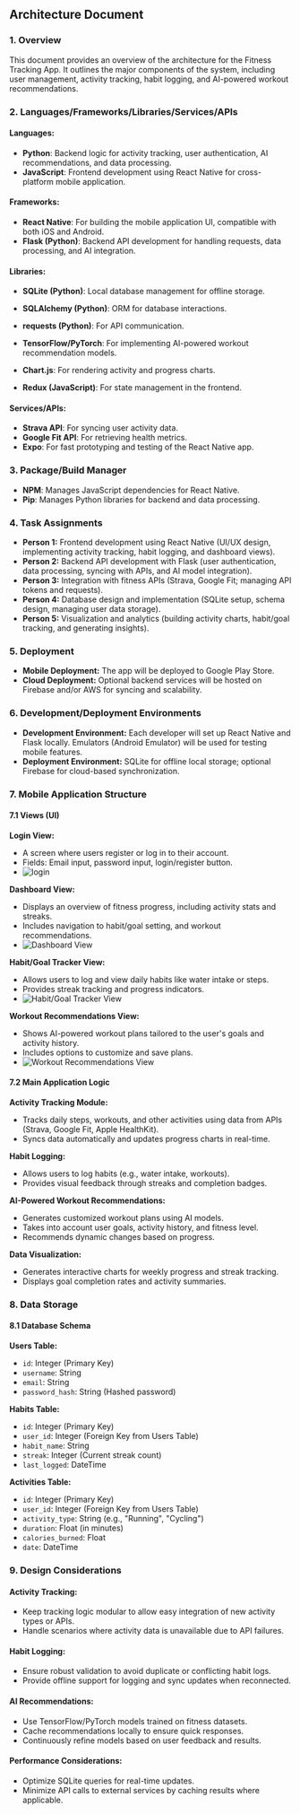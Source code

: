 ## Architecture Document

### 1. Overview
This document provides an overview of the architecture for the Fitness Tracking App. It outlines the major components of the system, including user management, activity tracking, habit logging, and AI-powered workout recommendations.

### 2. Languages/Frameworks/Libraries/Services/APIs
#### Languages:

- **Python**: Backend logic for activity tracking, user authentication, AI recommendations, and data processing.
- **JavaScript**: Frontend development using React Native for cross-platform mobile application.

#### Frameworks:

- **React Native**: For building the mobile application UI, compatible with both iOS and Android.
- **Flask (Python)**: Backend API development for handling requests, data processing, and AI integration.

#### Libraries:

- **SQLite (Python)**: Local database management for offline storage.
- **SQLAlchemy (Python)**: ORM for database interactions.
- **requests (Python)**: For API communication.
- **TensorFlow/PyTorch**: For implementing AI-powered workout recommendation models.
- **Chart.js**: For rendering activity and progress charts.

- **Redux (JavaScript)**: For state management in the frontend.

#### Services/APIs:

- **Strava API**: For syncing user activity data.
- **Google Fit API**: For retrieving health metrics.
- **Expo**: For fast prototyping and testing of the React Native app.

### 3. Package/Build Manager
- **NPM**: Manages JavaScript dependencies for React Native.
- **Pip**: Manages Python libraries for backend and data processing.

### 4. Task Assignments
- **Person 1:** Frontend development using React Native (UI/UX design, implementing activity tracking, habit logging, and dashboard views).
- **Person 2:** Backend API development with Flask (user authentication, data processing, syncing with APIs, and AI model integration).
- **Person 3:** Integration with fitness APIs (Strava, Google Fit; managing API tokens and requests).
- **Person 4:** Database design and implementation (SQLite setup, schema design, managing user data storage).
- **Person 5:** Visualization and analytics (building activity charts, habit/goal tracking, and generating insights).

### 5. Deployment
- **Mobile Deployment:** The app will be deployed to Google Play Store.
- **Cloud Deployment:** Optional backend services will be hosted on Firebase and/or AWS for syncing and scalability.

### 6. Development/Deployment Environments
- **Development Environment:** Each developer will set up React Native and Flask locally. Emulators (Android Emulator) will be used for testing mobile features.
- **Deployment Environment:** SQLite for offline local storage; optional Firebase for cloud-based synchronization.

### 7. Mobile Application Structure
#### 7.1 Views (UI)

**Login View:**
- A screen where users register or log in to their account.
- Fields: Email input, password input, login/register button.
- ![login](https://github.com/user-attachments/assets/0844f596-9425-4162-8bb4-807064bb9a7c)

**Dashboard View:**
- Displays an overview of fitness progress, including activity stats and streaks.
- Includes navigation to habit/goal setting, and workout recommendations.
- ![Dashboard View](https://github.com/user-attachments/assets/9cc0be7d-0349-451a-92ff-d3899712725a)


**Habit/Goal Tracker View:**
- Allows users to log and view daily habits like water intake or steps.
- Provides streak tracking and progress indicators.
- ![Habit/Goal Tracker View](https://github.com/user-attachments/assets/1618a67e-7a25-4818-a914-2a7061c162b6)


**Workout Recommendations View:**
- Shows AI-powered workout plans tailored to the user's goals and activity history.
- Includes options to customize and save plans.
- ![Workout Recommendations View](https://github.com/user-attachments/assets/db385249-4c08-482e-a82c-b05cf32070c2)


#### 7.2 Main Application Logic

**Activity Tracking Module:**
- Tracks daily steps, workouts, and other activities using data from APIs (Strava, Google Fit, Apple HealthKit).
- Syncs data automatically and updates progress charts in real-time.

**Habit Logging:**
- Allows users to log habits (e.g., water intake, workouts).
- Provides visual feedback through streaks and completion badges.

**AI-Powered Workout Recommendations:**
- Generates customized workout plans using AI models.
- Takes into account user goals, activity history, and fitness level.
- Recommends dynamic changes based on progress.

**Data Visualization:**
- Generates interactive charts for weekly progress and streak tracking.
- Displays goal completion rates and activity summaries.

### 8. Data Storage
#### 8.1 Database Schema

**Users Table:**
- `id`: Integer (Primary Key)
- `username`: String
- `email`: String
- `password_hash`: String (Hashed password)

**Habits Table:**
- `id`: Integer (Primary Key)
- `user_id`: Integer (Foreign Key from Users Table)
- `habit_name`: String
- `streak`: Integer (Current streak count)
- `last_logged`: DateTime

**Activities Table:**
- `id`: Integer (Primary Key)
- `user_id`: Integer (Foreign Key from Users Table)
- `activity_type`: String (e.g., "Running", "Cycling")
- `duration`: Float (in minutes)
- `calories_burned`: Float
- `date`: DateTime

### 9. Design Considerations
#### Activity Tracking:
- Keep tracking logic modular to allow easy integration of new activity types or APIs.
- Handle scenarios where activity data is unavailable due to API failures.

#### Habit Logging:
- Ensure robust validation to avoid duplicate or conflicting habit logs.
- Provide offline support for logging and sync updates when reconnected.

#### AI Recommendations:
- Use TensorFlow/PyTorch models trained on fitness datasets.
- Cache recommendations locally to ensure quick responses.
- Continuously refine models based on user feedback and results.

#### Performance Considerations:
- Optimize SQLite queries for real-time updates.
- Minimize API calls to external services by caching results where applicable.

